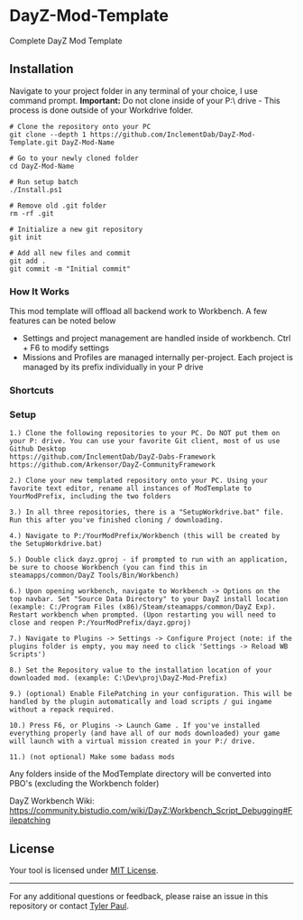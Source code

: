 # DayZ-Mod-Template

Complete DayZ Mod Template

## Installation

Navigate to your project folder in any terminal of your choice, I use command prompt. **Important:** Do not clone inside of your P:\ drive - This process is done outside of your Workdrive folder.

```
# Clone the repository onto your PC
git clone --depth 1 https://github.com/InclementDab/DayZ-Mod-Template.git DayZ-Mod-Name

# Go to your newly cloned folder
cd DayZ-Mod-Name

# Run setup batch
./Install.ps1

# Remove old .git folder
rm -rf .git

# Initialize a new git repository
git init

# Add all new files and commit
git add .
git commit -m "Initial commit"
```

### How It Works
This mod template will offload all backend work to Workbench. A few features can be noted below
- Settings and project management are handled inside of workbench. Ctrl + F6 to modify settings
- Missions and Profiles are managed internally per-project. Each project is managed by its prefix individually in your P drive


### Shortcuts

### Setup
```
1.) Clone the following repositories to your PC. Do NOT put them on your P: drive. You can use your favorite Git client, most of us use Github Desktop
https://github.com/InclementDab/DayZ-Dabs-Framework
https://github.com/Arkensor/DayZ-CommunityFramework

2.) Clone your new templated repository onto your PC. Using your favorite text editor, rename all instances of ModTemplate to YourModPrefix, including the two folders

3.) In all three repositories, there is a "SetupWorkdrive.bat" file. Run this after you've finished cloning / downloading.

4.) Navigate to P:/YourModPrefix/Workbench (this will be created by the SetupWorkdrive.bat)

5.) Double click dayz.gproj - if prompted to run with an application, be sure to choose Workbench (you can find this in steamapps/common/DayZ Tools/Bin/Workbench)

6.) Upon opening workbench, navigate to Workbench -> Options on the top navbar. Set "Source Data Directory" to your DayZ install location (example: C:/Program Files (x86)/Steam/steamapps/common/DayZ Exp). Restart workbench when prompted. (Upon restarting you will need to close and reopen P:/YourModPrefix/dayz.gproj)

7.) Navigate to Plugins -> Settings -> Configure Project (note: if the plugins folder is empty, you may need to click 'Settings -> Reload WB Scripts')

8.) Set the Repository value to the installation location of your downloaded mod. (example: C:\Dev\proj\DayZ-Mod-Prefix)

9.) (optional) Enable FilePatching in your configuration. This will be handled by the plugin automatically and load scripts / gui ingame without a repack required.

10.) Press F6, or Plugins -> Launch Game . If you've installed everything properly (and have all of our mods downloaded) your game will launch with a virtual mission created in your P:/ drive. 

11.) (not optional) Make some badass mods 

```

Any folders inside of the ModTemplate directory will be converted into PBO's (excluding the Workbench folder)


DayZ Workbench Wiki:
https://community.bistudio.com/wiki/DayZ:Workbench_Script_Debugging#Filepatching


## License

Your tool is licensed under [MIT License](LICENSE.md).

---

For any additional questions or feedback, please raise an issue in this repository or contact [Tyler Paul](mailto:tylerpaul2329@gmail.com).
```